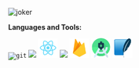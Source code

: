 


![joker](https://media.giphy.com/media/RIXvTQ1VJepQz0fnCF/giphy.gif)


**Languages and Tools:**  

<code><img src="https://www.vectorlogo.zone/logos/git-scm/git-scm-icon.svg" alt="git" width="40" height="40"/></code>
<code><img height="40" src="https://raw.githubusercontent.com/shinokada/shinokada/master/assets/javascript.png"></code>
<code><img height="40" src="https://github.com/github/explore/blob/main/topics/react-native/react-native.png"></code>
<code><img height="40" src="https://raw.githubusercontent.com/shinokada/shinokada/master/assets/visual-studio-code.png"></code>
<code><img height="40" src="https://github.com/github/explore/blob/main/topics/firebase/firebase.png"></code>
<code><img height="40" src="https://github.com/github/explore/blob/main/topics/android-studio/android-studio.png"></code>
<code><img height="40" src="https://github.com/github/explore/blob/main/topics/sqlite/sqlite.png"></code>
